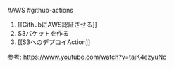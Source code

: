 #AWS #github-actions 

1. [[GithubにAWS認証させる]]
2. S3バケットを作る
3. [[S3へのデプロイAction]]


参考:
https://www.youtube.com/watch?v=tajK4ezyuNc